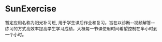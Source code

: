 SunExercise
===========

暂定应用名称为阳光补习班, 用于学生课后作业和复习，旨在以诊断--视频解答--练习的方式高效率提高学生学习成绩，大概每一节课使用时间希望控制在半小时到一个小时。